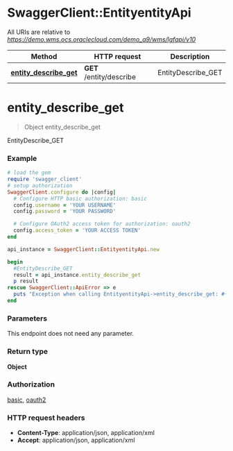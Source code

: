 # SwaggerClient::EntityentityApi

All URIs are relative to *https://demo.wms.ocs.oraclecloud.com/demo_a9/wms/lgfapi/v10*

Method | HTTP request | Description
------------- | ------------- | -------------
[**entity_describe_get**](EntityentityApi.md#entity_describe_get) | **GET** /entity/describe | EntityDescribe_GET


# **entity_describe_get**
> Object entity_describe_get

EntityDescribe_GET



### Example
```ruby
# load the gem
require 'swagger_client'
# setup authorization
SwaggerClient.configure do |config|
  # Configure HTTP basic authorization: basic
  config.username = 'YOUR USERNAME'
  config.password = 'YOUR PASSWORD'

  # Configure OAuth2 access token for authorization: oauth2
  config.access_token = 'YOUR ACCESS TOKEN'
end

api_instance = SwaggerClient::EntityentityApi.new

begin
  #EntityDescribe_GET
  result = api_instance.entity_describe_get
  p result
rescue SwaggerClient::ApiError => e
  puts "Exception when calling EntityentityApi->entity_describe_get: #{e}"
end
```

### Parameters
This endpoint does not need any parameter.

### Return type

**Object**

### Authorization

[basic](../README.md#basic), [oauth2](../README.md#oauth2)

### HTTP request headers

 - **Content-Type**: application/json, application/xml
 - **Accept**: application/json, application/xml



